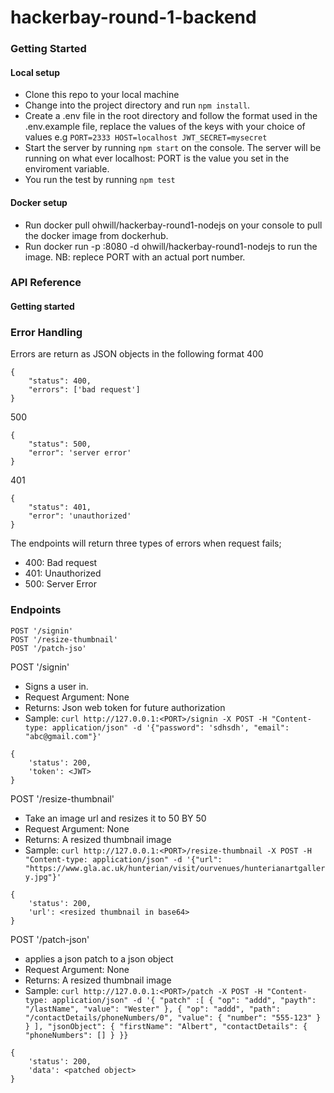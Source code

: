 # hackerbay-round-1-backend

### Getting Started

#### Local setup
- Clone this repo to your local machine
- Change into the project directory and run `npm install`.
- Create a .env file in the root directory and follow the format used in the .env.example file,
  replace the values of the keys with your choice of values e.g `PORT=2333 HOST=localhost JWT_SECRET=mysecret`
- Start the server by running `npm start` on the console. The server will be running on what ever localhost:<PORT> PORT is the value you set in the enviroment variable.
- You run the test by running `npm test`


#### Docker setup
- Run docker pull ohwill/hackerbay-round1-nodejs on your console to pull the docker image from dockerhub.
- Run docker run -p <PORT>:8080 -d ohwill/hackerbay-round1-nodejs to run the image. NB: replece PORT with an actual port number.

### API Reference
#### Getting started

### Error Handling
Errors are return as JSON objects in the following format
400
```
{
    "status": 400,
    "errors": ['bad request']
}
```
500
```
{
    "status": 500,
    "error": 'server error'
}
```
401
```
{
    "status": 401,
    "error": 'unauthorized'
}
```
The endpoints will return three types of errors when request fails;
- 400: Bad request
- 401: Unauthorized
- 500: Server Error

### Endpoints
```
POST '/signin'
POST '/resize-thumbnail'
POST '/patch-jso'
```

POST '/signin'
- Signs a user in.  
- Request Argument: None
- Returns: Json web token for future authorization
- Sample: ```curl http://127.0.0.1:<PORT>/signin -X POST -H "Content-type: application/json" -d '{"password": 'sdhsdh', "email": "abc@gmail.com"}'```
```
{
    'status': 200,
    'token': <JWT>
}
```

POST '/resize-thumbnail'
- Take an image url and resizes it to 50 BY 50 
- Request Argument: None
- Returns: A resized thumbnail image
- Sample: ```curl http://127.0.0.1:<PORT>/resize-thumbnail -X POST -H "Content-type: application/json" -d '{"url": "https://www.gla.ac.uk/hunterian/visit/ourvenues/hunterianartgallery.jpg"}'```
```
{
    'status': 200,
    'url': <resized thumbnail in base64>
}
```

POST '/patch-json'
- applies a json patch to a json object
- Request Argument: None
- Returns: A resized thumbnail image
- Sample: ```curl http://127.0.0.1:<PORT>/patch -X POST -H "Content-type: application/json" -d '{
    "patch" :[
        { "op": "addd", "payth": "/lastName", "value": "Wester" },
        { "op": "addd", "path": "/contactDetails/phoneNumbers/0", "value": { "number": "555-123" }  }
    ],
    "jsonObject": { "firstName": "Albert", "contactDetails": { "phoneNumbers": [] } }}```
```
{
    'status': 200,
    'data': <patched object>
}
```
